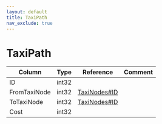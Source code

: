 ```yaml
---
layout: default
title: TaxiPath
nav_exclude: true
---
```

# TaxiPath

| Column | Type | Reference | Comment |
|--------|------|-----------|---------|
|ID|int32|||
|FromTaxiNode|int32|[TaxiNodes#ID](TaxiNodes)||
|ToTaxiNode|int32|[TaxiNodes#ID](TaxiNodes)||
|Cost|int32|||
